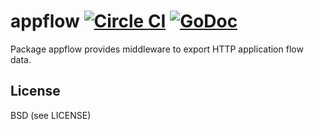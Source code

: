 appflow [![Circle CI](https://circleci.com/gh/Cistern/appflow.svg?style=svg&circle-token=7fab8177109d2e71659aba09d4c2753537f783b8)](https://circleci.com/gh/Cistern/appflow) [![GoDoc](https://godoc.org/github.com/Preetam/appflow?status.svg)](https://godoc.org/github.com/Preetam/appflow)
===
Package appflow provides middleware to export HTTP application flow data.

License
---
BSD (see LICENSE)
